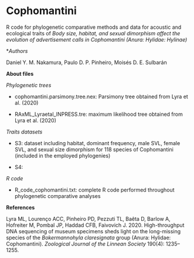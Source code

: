 # Cophomantini

 R code for phylogenetic comparative methods and data for acoustic and ecological traits of *Body size, habitat, and sexual dimorphism affect the evolution of advertisement calls in Cophomantini (Anura: Hylidae: Hylinae)*
 
**Authors* 

Daniel Y. M. Nakamura, Paulo D. P. Pinheiro, Moisés D. E. Sulbarán

**About files**

*Phylogenetic trees*

- cophomantini.parsimony.tree.nex: Parsimony tree obtained from Lyra et al. (2020)

- RAxML_Lyraetal_INPRESS.tre: maximum likelihood tree obtained from Lyra et al. (2020)

*Traits datasets*

- S3: dataset including habitat, dominant frequency, male SVL, female SVL, and sexual size dimorphism for 118 species of Cophomantini (included in the employed phylogenies)

- S4:

*R code*

- R_code_cophomantini.txt: complete R code performed throughout phylogenetic comparative analyses 


**References**

Lyra ML, Lourenço ACC, Pinheiro PD, Pezzuti TL, Baêta D, Barlow A, Hofreiter M, Pombal JP, Haddad CFB, Faivovich J. 2020. High-throughput DNA sequencing of museum specimens sheds light on the long-missing species of the *Bokermannohyla claresignata* group (Anura: Hylidae: Cophomantini). *Zoological Journal of the Linnean Society* 190(4): 1235–1255.
